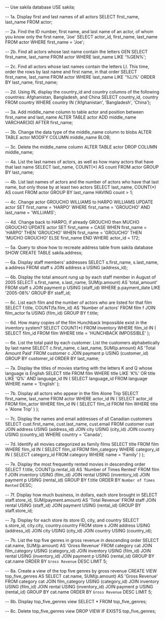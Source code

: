 
-- Use sakila database
USE sakila;

-- 1a. Display first and last names of all actors
SELECT first_name, last_name FROM actor;

-- 2a. Find the ID number, first name, and last name of an actor, of whom you know only the first name, 'Joe'
SELECT actor_id, first_name, last_name FROM actor
WHERE first_name = 'Joe';

-- 2b. Find all actors whose last name contain the letters GEN
SELECT first_name, last_name FROM actor
WHERE last_name LIKE '%GEN%';

-- 2c. Find all actors whose last names contain the letters LI. This time, order the rows by last name and first name, in that order
SELECT first_name, last_name FROM actor
WHERE last_name LIKE '%LI%'
ORDER BY last_name, first_name;

-- 2d. Using IN, display the country_id and country columns of the following countries: Afghanistan, Bangladesh, and China
SELECT country_id, country FROM country
WHERE country IN ('Afghanistan', 'Bangladesh', 'China');

-- 3a. Add middle_name column to table actor and position between first_name and last_name
ALTER TABLE actor
ADD middle_name VARCHAR(30)
AFTER first_name;

-- 3b. Change the data type of the middle_name column to blobs
ALTER TABLE actor
MODIFY COLUMN middle_name BLOB;

-- 3c. Delete the middle_name column
ALTER TABLE actor
DROP COLUMN middle_name;

-- 4a. List the last names of actors, as well as how many actors that have that last name
SELECT last_name, COUNT(*) AS count FROM actor
GROUP BY last_name;

-- 4b. List last names of actors and the number of actors who have that last name, but only those by at least two actors
SELECT last_name, COUNT(*) AS count FROM actor
GROUP BY last_name
HAVING count > 1;

-- 4c. Change actor GROUCHO WILLIAMS to HARPO WILLIAMS
UPDATE actor SET first_name = 'HARPO'
WHERE first_name = 'GROUCHO' AND last_name = 'WILLIAMS';

-- 4d. Change back to HARPO, if already GROUCHO then MUCHO GROUCHO
UPDATE actor 
SET 
    first_name = CASE
        WHEN first_name = 'HARPO' THEN 'GROUCHO'
        WHEN first_name = 'GROUCHO' THEN 'MUCHO GROUCHO'
        ELSE first_name
    END
WHERE
    actor_id = 172;

-- 5a. Query to show how to recreate address table from sakila database
SHOW CREATE TABLE sakila.address;

-- 6a. Display staff members' addresses
SELECT s.first_name, s.last_name, a.address
FROM staff s
	JOIN address a USING (address_id);

-- 6b. Display the total amount rung up by each staff member in August of 2005
SELECT s.first_name, s.last_name, SUM(p.amount) AS 'total_amount'
FROM staff s
	JOIN payment p USING (staff_id)
WHERE p.payment_date LIKE '2005-08%'
GROUP BY staff_id;

-- 6c. List each film and the number of actors who are listed for that film
SELECT f.title, COUNT(fa.film_id) AS 'Number of actors'
FROM film f
	JOIN film_actor fa USING (film_id)
GROUP BY f.title;

-- 6d. How many copies of the film Hunchback Impossible exist in the inventory system?
SELECT COUNT(*) FROM inventory
WHERE film_id IN (
	SELECT film_id FROM film
	WHERE title = 'HUNCHBACK IMPOSSIBLE'
);

-- 6e. List the total paid by each customer. List the customers alphabetically by last name
SELECT c.first_name, c.last_name, SUM(p.amount) AS 'Total Amount Paid'
FROM customer c
	JOIN payment p USING (customer_id)
GROUP BY customer_id
ORDER BY last_name;

-- 7a. Display the titles of movies starting with the letters K and Q whose language is English
SELECT title FROM film
WHERE title LIKE 'K%' OR title LIKE 'Q%' AND language_id IN (
	SELECT language_id FROM language
    WHERE name = 'English'
);

-- 7b. Display all actors who appear in the film Alone Trip
SELECT first_name, last_name FROM actor
WHERE actor_id IN (
	SELECT actor_id FROM film_actor
    WHERE film_id IN (
		SELECT film_id FROM film
        WHERE title = 'Alone Trip'
    )
);

-- 7c. Display the names and email addresses of all Canadian customers
SELECT cust.first_name, cust.last_name, cust.email
FROM customer cust
	JOIN address USING (address_id)
    JOIN city USING (city_id)
    JOIN country USING (country_id)
WHERE country = 'Canada';

-- 7d. Identify all movies categorized as family films
SELECT title FROM film
WHERE film_id IN (
	SELECT film_id FROM film_category
    WHERE category_id IN (
		SELECT category_id FROM category
        WHERE name = 'Family'
	)
);

-- 7e. Display the most frequently rented movies in descending order
SELECT f.title, COUNT(p.rental_id) AS 'Number of Times Rented'
FROM film f
	JOIN inventory USING (film_id)
    JOIN rental USING (inventory_id)
    JOIN payment p USING (rental_id)
GROUP BY f.title
ORDER BY `Number of Times Rented` DESC;

-- 7f. Display how much business, in dollars, each store brought in
SELECT staff.store_id, SUM(payment.amount) AS 'Total Revenue'
FROM staff
	JOIN rental USING (staff_id)
    JOIN payment USING (rental_id)
GROUP BY staff.store_id;

-- 7g. Display for each store its store ID, city, and country
SELECT s.store_id, city.city, country.country
FROM store s
	JOIN address USING (address_id)
    JOIN city USING (city_id)
    JOIN country USING (country_id);

-- 7h. List the top five genres in gross revenue in descending order
SELECT cat.name, SUM(p.amount) AS 'Gross Revenue'
FROM category cat
	JOIN film_category USING (category_id)
    JOIN inventory USING (film_id)
    JOIN rental USING (inventory_id)
    JOIN payment p USING (rental_id)
GROUP BY cat.name
ORDER BY `Gross Revenue` DESC
LIMIT 5;

-- 8a. Create a view of the top five genres by gross revenue
CREATE VIEW top_five_genres AS
SELECT cat.name, SUM(p.amount) AS 'Gross Revenue'
FROM category cat
	JOIN film_category USING (category_id)
    JOIN inventory USING (film_id)
    JOIN rental USING (inventory_id)
    JOIN payment p USING (rental_id)
GROUP BY cat.name
ORDER BY `Gross Revenue` DESC
LIMIT 5;

-- 8b. Display top_five_genres view
SELECT * FROM top_five_genres;

-- 8c. Delete top_five_genres view
DROP VIEW IF EXISTS top_five_genres;
